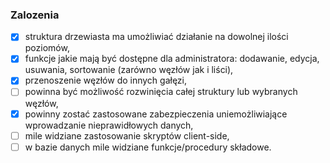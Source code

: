 ### Zalozenia
- [x]   struktura drzewiasta ma umożliwiać działanie na dowolnej ilości poziomów, 
- [x]   funkcje jakie mają być dostępne dla administratora: dodawanie, edycja, usuwania, sortowanie (zarówno węzłów jak i liści), 
- [x]   przenoszenie węzłów do innych gałęzi,
- [ ]   powinna być możliwość rozwinięcia całej struktury lub wybranych węzłów,
- [x]   powinny zostać zastosowane zabezpieczenia uniemożliwiające wprowadzanie nieprawidłowych danych,
- [ ]   mile widziane zastosowanie skryptów client-side,
- [ ]   w bazie danych mile widziane funkcje/procedury składowe.
